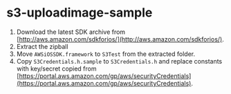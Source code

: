 # s3-uploadimage-sample

1. Download the latest SDK archive from [http://aws.amazon.com/sdkforios/](http://aws.amazon.com/sdkforios/).
2. Extract the zipball
3. Move `AWSiOSSDK.framework` to `S3Test` from the extracted folder.
4. Copy `S3Credentials.h.sample` to `S3Credentials.h` and replace constants with key/secret copied from [https://portal.aws.amazon.com/gp/aws/securityCredentials](https://portal.aws.amazon.com/gp/aws/securityCredentials).
